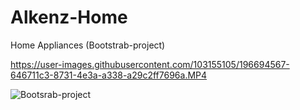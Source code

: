 # Alkenz-Home
Home Appliances (Bootstrab-project)


https://user-images.githubusercontent.com/103155105/196694567-646711c3-8731-4e3a-a338-a29c2ff7696a.MP4


![Bootsrab-project](https://user-images.githubusercontent.com/103155105/196692798-e9a94dd0-9635-48d1-81c4-794f66f081b7.jpeg)
